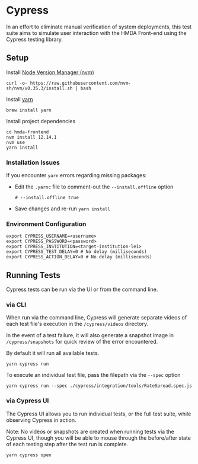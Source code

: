 # Cypress

In an effort to eliminate manual verification of system deployments, this test suite aims to simulate user interaction with the HMDA Front-end using the Cypress testing library.

## Setup  
Install [Node Version Manager (nvm)](https://github.com/nvm-sh/nvm#installing-and-updating)  
```
curl -o- https://raw.githubusercontent.com/nvm-sh/nvm/v0.35.3/install.sh | bash
```

Install [yarn](https://yarnpkg.com/getting-started/install)
```
brew install yarn
```

Install project dependencies
```
cd hmda-frontend
nvm install 12.14.1
nvm use
yarn install
```

### Installation Issues  
If you encounter `yarn` errors regarding missing packages:
- Edit the `.yarnc` file to comment-out the `--install.offline` option
    ```
    # --install.offline true
    ```
- Save changes and re-run `yarn install`

### Environment Configuration
```
export CYPRESS_USERNAME=<username>
export CYPRESS_PASSWORD=<password>
export CYPRESS_INSTITUTION=<target-institution-lei>
export CYPRESS_TEST_DELAY=0 # No delay (milliseconds)
export CYPRESS_ACTION_DELAY=0 # No delay (milliseconds)
```

## Running Tests

Cypress tests can be run via the UI or from the command line.  

### via CLI
When run via the command line, Cypress will generate separate videos of each test file's execution in the `/cypress/videos` directory.  

In the event of a test failure, it will also generate a snapshot image in `/cypress/snapshots` for quick review of the error encountered.  

By default it will run all available tests.

```
yarn cypress run
```

To execute an individual test file, pass the filepath via the `--spec` option
```
yarn cypress run --spec ./cypress/integration/tools/RateSpread.spec.js
```

### via Cypress UI
The Cypress UI allows you to run individual tests, or the full test suite, while observing Cypress in action.  

Note: No videos or snapshots are created when running tests via the Cypress UI, though you will be able to mouse through the before/after state of each testing step after the test run is complete.

```
yarn cypress open
```
